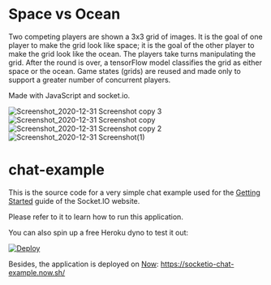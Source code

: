 # Space vs Ocean

Two competing players are shown a 3x3 grid of images. It is the goal of one player to make the grid look like space; it is the goal of the other player to make the grid look like the ocean. The players take turns manipulating the grid. After the round is over, a tensorFlow model classifies the grid as either space or the ocean. Game states (grids) are reused and made only to support a greater number of concurrent players.

Made with JavaScript and socket.io.

![Screenshot_2020-12-31 Screenshot copy 3](https://user-images.githubusercontent.com/51928531/103415360-c1bfbc80-4b4f-11eb-9721-0f6e86cfa609.png)
![Screenshot_2020-12-31 Screenshot copy](https://user-images.githubusercontent.com/51928531/103415359-c1272600-4b4f-11eb-9736-2bb3b14d43b1.png)
![Screenshot_2020-12-31 Screenshot copy 2](https://user-images.githubusercontent.com/51928531/103415356-c08e8f80-4b4f-11eb-8633-d0820f11b525.png)
![Screenshot_2020-12-31 Screenshot(1)](https://user-images.githubusercontent.com/51928531/103415357-c1272600-4b4f-11eb-9d72-1476dcff7857.png)

# chat-example

This is the source code for a very simple chat example used for
the [Getting Started](http://socket.io/get-started/chat/) guide
of the Socket.IO website.

Please refer to it to learn how to run this application.

You can also spin up a free Heroku dyno to test it out:

[![Deploy](https://www.herokucdn.com/deploy/button.png)](https://heroku.com/deploy?template=https://github.com/socketio/chat-example)

Besides, the application is deployed on [Now](https://zeit.co/now): https://socketio-chat-example.now.sh/
